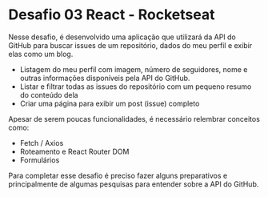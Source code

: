 # Desafio 03 React - Rocketseat

Nesse desafio, é desenvolvido uma aplicação que utilizará da API do GitHub para buscar issues de um repositório, dados do meu perfil e exibir elas como um blog.

- Listagem do meu perfil com imagem, número de seguidores, nome e outras informações disponíveis pela API do GitHub.
- Listar e filtrar todas as issues do repositório com um pequeno resumo do conteúdo dela
- Criar uma página para exibir um post (issue) completo

Apesar de serem poucas funcionalidades, é necessário relembrar conceitos como:

- Fetch / Axios
- Roteamento e React Router DOM
- Formulários

Para completar esse desafio é preciso fazer alguns preparativos e principalmente de algumas pesquisas para entender sobre a API do GitHub.